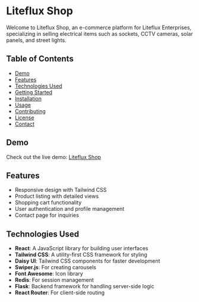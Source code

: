 # Liteflux Shop

Welcome to Liteflux Shop, an e-commerce platform for Liteflux Enterprises, specializing in selling electrical items such as sockets, CCTV cameras, solar panels, and street lights.

## Table of Contents

- [Demo](#demo)
- [Features](#features)
- [Technologies Used](#technologies-used)
- [Getting Started](#getting-started)
- [Installation](#installation)
- [Usage](#usage)
- [Contributing](#contributing)
- [License](#license)
- [Contact](#contact)

## Demo

Check out the live demo: [Liteflux Shop](https://liteflux-shop.vercel.app/)

## Features

- Responsive design with Tailwind CSS
- Product listing with detailed views
- Shopping cart functionality
- User authentication and profile management
- Contact page for inquiries

## Technologies Used

- **React**: A JavaScript library for building user interfaces
- **Tailwind CSS**: A utility-first CSS framework for styling
- **Daisy UI**: Tailwind CSS components for faster development
- **Swiper.js**: For creating carousels
- **Font Awesome**: Icon library
- **Redis**: For session management
- **Flask**: Backend framework for handling server-side logic
- **React Router**: For client-side routing
